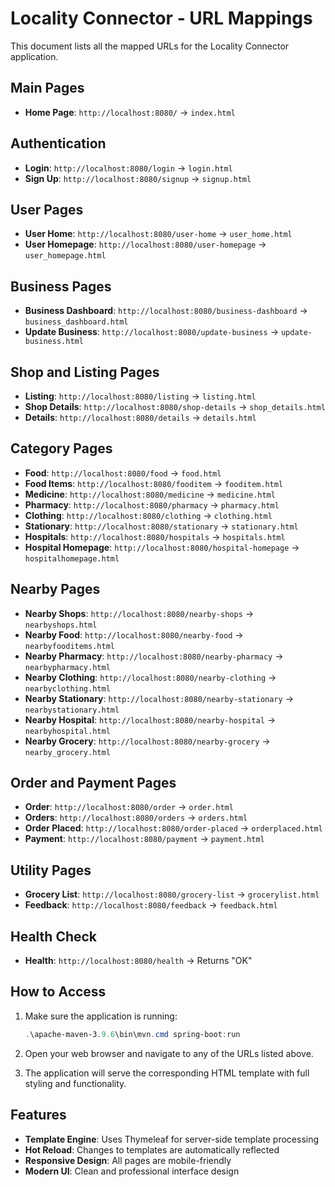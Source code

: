 # Locality Connector - URL Mappings

This document lists all the mapped URLs for the Locality Connector application.

## Main Pages
- **Home Page**: `http://localhost:8080/` → `index.html`

## Authentication
- **Login**: `http://localhost:8080/login` → `login.html`
- **Sign Up**: `http://localhost:8080/signup` → `signup.html`

## User Pages
- **User Home**: `http://localhost:8080/user-home` → `user_home.html`
- **User Homepage**: `http://localhost:8080/user-homepage` → `user_homepage.html`

## Business Pages
- **Business Dashboard**: `http://localhost:8080/business-dashboard` → `business_dashboard.html`
- **Update Business**: `http://localhost:8080/update-business` → `update-business.html`

## Shop and Listing Pages
- **Listing**: `http://localhost:8080/listing` → `listing.html`
- **Shop Details**: `http://localhost:8080/shop-details` → `shop_details.html`
- **Details**: `http://localhost:8080/details` → `details.html`

## Category Pages
- **Food**: `http://localhost:8080/food` → `food.html`
- **Food Items**: `http://localhost:8080/fooditem` → `fooditem.html`
- **Medicine**: `http://localhost:8080/medicine` → `medicine.html`
- **Pharmacy**: `http://localhost:8080/pharmacy` → `pharmacy.html`
- **Clothing**: `http://localhost:8080/clothing` → `clothing.html`
- **Stationary**: `http://localhost:8080/stationary` → `stationary.html`
- **Hospitals**: `http://localhost:8080/hospitals` → `hospitals.html`
- **Hospital Homepage**: `http://localhost:8080/hospital-homepage` → `hospitalhomepage.html`

## Nearby Pages
- **Nearby Shops**: `http://localhost:8080/nearby-shops` → `nearbyshops.html`
- **Nearby Food**: `http://localhost:8080/nearby-food` → `nearbyfooditems.html`
- **Nearby Pharmacy**: `http://localhost:8080/nearby-pharmacy` → `nearbypharmacy.html`
- **Nearby Clothing**: `http://localhost:8080/nearby-clothing` → `nearbyclothing.html`
- **Nearby Stationary**: `http://localhost:8080/nearby-stationary` → `nearbystationary.html`
- **Nearby Hospital**: `http://localhost:8080/nearby-hospital` → `nearbyhospital.html`
- **Nearby Grocery**: `http://localhost:8080/nearby-grocery` → `nearby_grocery.html`

## Order and Payment Pages
- **Order**: `http://localhost:8080/order` → `order.html`
- **Orders**: `http://localhost:8080/orders` → `orders.html`
- **Order Placed**: `http://localhost:8080/order-placed` → `orderplaced.html`
- **Payment**: `http://localhost:8080/payment` → `payment.html`

## Utility Pages
- **Grocery List**: `http://localhost:8080/grocery-list` → `grocerylist.html`
- **Feedback**: `http://localhost:8080/feedback` → `feedback.html`

## Health Check
- **Health**: `http://localhost:8080/health` → Returns "OK"

## How to Access

1. Make sure the application is running:
   ```powershell
   .\apache-maven-3.9.6\bin\mvn.cmd spring-boot:run
   ```

2. Open your web browser and navigate to any of the URLs listed above.

3. The application will serve the corresponding HTML template with full styling and functionality.

## Features

- **Template Engine**: Uses Thymeleaf for server-side template processing
- **Hot Reload**: Changes to templates are automatically reflected
- **Responsive Design**: All pages are mobile-friendly
- **Modern UI**: Clean and professional interface design










